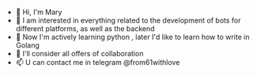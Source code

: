 - 👋 Hi, I'm Mary 
- 👀 I am interested in everything related to the development of bots for different platforms, as well as the backend
- 🌱 Now I'm actively learning python , later I'd like to learn how to write in Golang
- 💞️ I'll consider all offers of collaboration
- 📫 U can contact me in telegram @from61withlove

<!---
py-ma/py-ma is a ✨ special ✨ repository because its `README.md` (this file) appears on your GitHub profile.
You can click the Preview link to take a look at your changes.
--->
